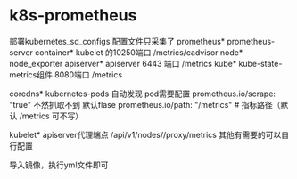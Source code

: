 # k8s-prometheus
部署kubernetes_sd_configs
配置文件只采集了
prometheus*  prometheus-server
container*   kubelet 的10250端口  /metrics/cadvisor
node*    node_exporter
apiserver*  apiserver 6443 端口 /metrics
kube*  kube-state-metrics组件 8080端口 /metrics

coredns*  kubernetes-pods 自动发现 pod需要配置 prometheus.io/scrape: "true" 不然抓取不到 默认flase
prometheus.io/path: "/metrics"   # 指标路径（默认 /metrics 可不写）

kubelet*  apiserver代理端点 /api/v1/nodes/<node>/proxy/metrics
其他有需要的可以自行配置


导入镜像，执行yml文件即可
